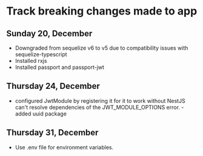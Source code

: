 # Track breaking changes made to app
## Sunday 20, December
- Downgraded from sequelize v6 to v5 due to compatibility issues with sequelize-typescript
- Installed rxjs
- Installed passport and passport-jwt

## Thursday 24, December
- configured JwtModule by registering it for it to work without NestJS can't resolve dependencies of the JWT_MODULE_OPTIONS error.
-added uuid package

## Thursday 31, December
- Use .env file for environment variables.